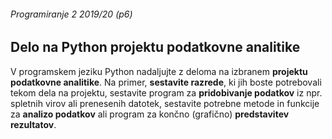 ###### Programiranje 2 2019/20 (p6)

## Delo na Python projektu podatkovne analitike

V programskem jeziku Python nadaljujte z deloma na izbranem __projektu podatkovne analitike__. Na primer, __sestavite razrede__, ki jih boste potrebovali tekom dela na projektu, sestavite program za __pridobivanje podatkov__ iz npr. spletnih virov ali prenesenih datotek, sestavite potrebne metode in funkcije za __analizo podatkov__ ali program za končno (grafično) __predstavitev rezultatov__.